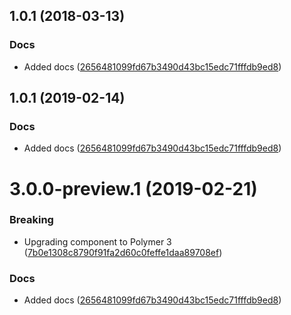 <a name="1.0.1"></a>
## 1.0.1 (2018-03-13)


### Docs

* Added docs ([2656481099fd67b3490d43bc15edc71fffdb9ed8](https://github.com/advanced-rest-client/code-mirror-hint/commit/2656481099fd67b3490d43bc15edc71fffdb9ed8))



## 1.0.1 (2019-02-14)


### Docs

* Added docs ([2656481099fd67b3490d43bc15edc71fffdb9ed8](https://github.com/advanced-rest-client/code-mirror-hint/commit/2656481099fd67b3490d43bc15edc71fffdb9ed8))



# 3.0.0-preview.1 (2019-02-21)


### Breaking

* Upgrading component to Polymer 3 ([7b0e1308c8790f91fa2d60c0feffe1daa89708ef](https://github.com/advanced-rest-client/code-mirror-hint/commit/7b0e1308c8790f91fa2d60c0feffe1daa89708ef))

### Docs

* Added docs ([2656481099fd67b3490d43bc15edc71fffdb9ed8](https://github.com/advanced-rest-client/code-mirror-hint/commit/2656481099fd67b3490d43bc15edc71fffdb9ed8))




